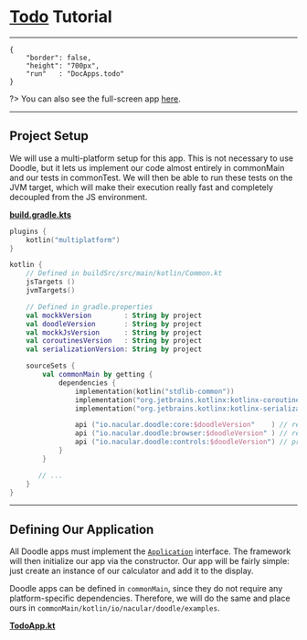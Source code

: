 # [Todo](https://github.com/nacular/doodle-tutorials/tree/master/Todo) Tutorial
----


```doodle
{
    "border": false,
    "height": "700px",
    "run"   : "DocApps.todo"
}
```

?> You can also see the full-screen app [here](https://nacular.github.io/doodle-tutorials/todo).

--- 

## Project Setup

We will use a multi-platform setup for this app. This is not necessary to use Doodle, but it lets us implement our code almost
entirely in commonMain and our tests in commonTest. We will then be able to run these tests on the JVM target, which will
make their execution really fast and completely decoupled from the JS environment.

[**build.gradle.kts**](https://github.com/nacular/doodle-tutorials/blob/master/Todo/build.gradle.kts)

```kotlin
plugins {
    kotlin("multiplatform")
}

kotlin {
    // Defined in buildSrc/src/main/kotlin/Common.kt
    jsTargets ()
    jvmTargets()

    // Defined in gradle.properties
    val mockkVersion        : String by project
    val doodleVersion       : String by project
    val mockkJsVersion      : String by project
    val coroutinesVersion   : String by project
    val serializationVersion: String by project

    sourceSets {
        val commonMain by getting {
            dependencies {
                implementation(kotlin("stdlib-common"))
                implementation("org.jetbrains.kotlinx:kotlinx-coroutines-core-common:$coroutinesVersion") // async font, image loading
                implementation("org.jetbrains.kotlinx:kotlinx-serialization-json:$serializationVersion" ) // task persistence

                api ("io.nacular.doodle:core:$doodleVersion"    ) // required for Doodle
                api ("io.nacular.doodle:browser:$doodleVersion" ) // required for Doodle in the browser
                api ("io.nacular.doodle:controls:$doodleVersion") // provides things like buttons and panels
            }
        }

       // ...
    }
}
```

---

## Defining Our Application

All Doodle apps must implement the [`Application`](https://github.com/nacular/doodle/blob/master/Core/src/commonMain/kotlin/io/nacular/doodle/application/Application.kt#L4)
interface. The framework will then initialize our app via the constructor. Our app will be fairly simple: just create
an instance of our calculator and add it to the display.

Doodle apps can be defined in `commonMain`, since they do not require any platform-specific dependencies. Therefore, we will do
the same and place ours in `commonMain/kotlin/io/nacular/doodle/examples`.

[**TodoApp.kt**](https://github.com/nacular/doodle-tutorials/blob/master/Todo/src/commonMain/kotlin/io/nacular/doodle/examples/TodoApp.kt#L11)